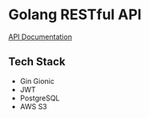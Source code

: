 # Golang RESTful API

[API Documentation](https://github.com/enjaytarigan/brodo-demo/blob/master/APIDocs.md)

## Tech Stack
+ Gin Gionic
+ JWT
+ PostgreSQL
+ AWS S3
